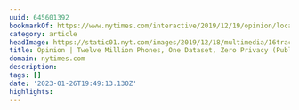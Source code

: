 ```yaml
---
uuid: 645601392
bookmarkOf: https://www.nytimes.com/interactive/2019/12/19/opinion/location-tracking-cell-phone.html
category: article
headImage: https://static01.nyt.com/images/2019/12/18/multimedia/16tracked-lead-3x2-image/16tracked-lead-3x2-image-facebookJumbo.jpg?year=2019&h=314&w=600&s=0b820a438693b3409b26a538da58113c40ddf48f9ef9a82e684c1366a013d8cf&k=ZQJBKqZ0VN
title: Opinion | Twelve Million Phones, One Dataset, Zero Privacy (Published 2019)
domain: nytimes.com
description: 
tags: []
date: '2023-01-26T19:49:13.130Z'
highlights: 
---
```



